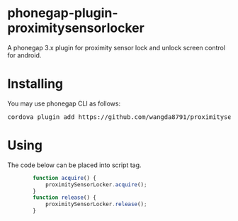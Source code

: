 phonegap-plugin-proximitysensorlocker
==========================

A phonegap 3.x plugin for proximity sensor lock and unlock screen control for android.

Installing
======
You may use phonegap CLI as follows:

<pre>
cordova plugin add https://github.com/wangda8791/proximitysensorlocker.git
</pre>

Using
====
The code below can be placed into script tag.

```javascript
		function acquire() {
			proximitySensorLocker.acquire();
		}
		function release() {
			proximitySensorLocker.release();
		}
```
